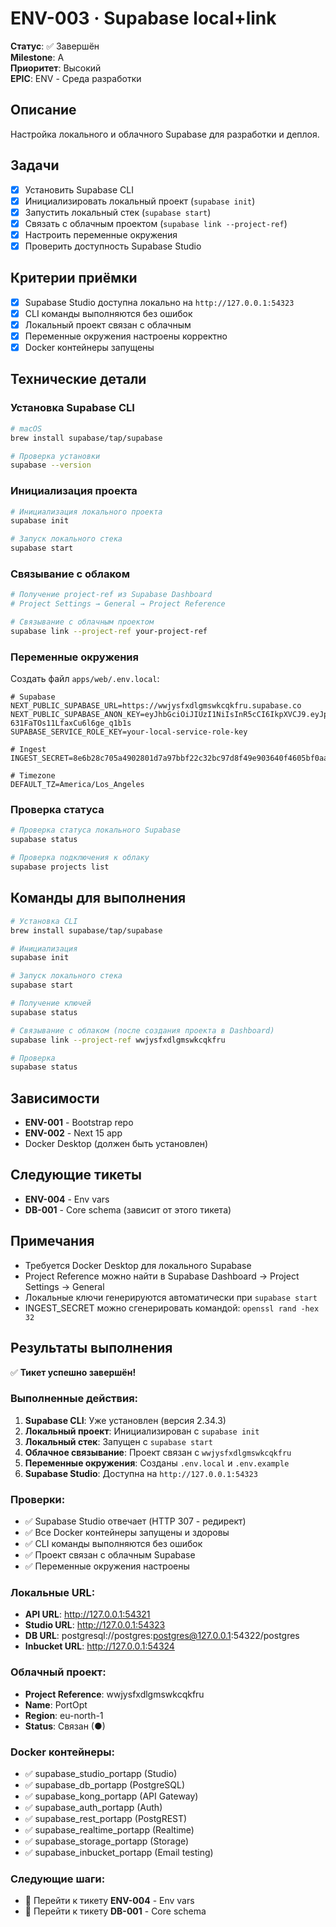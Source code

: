 # ENV-003 · Supabase local+link

**Статус**: ✅ Завершён  
**Milestone**: A  
**Приоритет**: Высокий  
**EPIC**: ENV - Среда разработки

## Описание

Настройка локального и облачного Supabase для разработки и деплоя.

## Задачи

- [x] Установить Supabase CLI
- [x] Инициализировать локальный проект (`supabase init`)
- [x] Запустить локальный стек (`supabase start`)
- [x] Связать с облачным проектом (`supabase link --project-ref`)
- [x] Настроить переменные окружения
- [x] Проверить доступность Supabase Studio

## Критерии приёмки

- [x] Supabase Studio доступна локально на `http://127.0.0.1:54323`
- [x] CLI команды выполняются без ошибок
- [x] Локальный проект связан с облачным
- [x] Переменные окружения настроены корректно
- [x] Docker контейнеры запущены

## Технические детали

### Установка Supabase CLI

```bash
# macOS
brew install supabase/tap/supabase

# Проверка установки
supabase --version
```

### Инициализация проекта

```bash
# Инициализация локального проекта
supabase init

# Запуск локального стека
supabase start
```

### Связывание с облаком

```bash
# Получение project-ref из Supabase Dashboard
# Project Settings → General → Project Reference

# Связывание с облачным проектом
supabase link --project-ref your-project-ref
```

### Переменные окружения

Создать файл `apps/web/.env.local`:

```env
# Supabase
NEXT_PUBLIC_SUPABASE_URL=https://wwjysfxdlgmswkcqkfru.supabase.co
NEXT_PUBLIC_SUPABASE_ANON_KEY=eyJhbGciOiJIUzI1NiIsInR5cCI6IkpXVCJ9.eyJpc3MiOiJzdXBhYmFzZSIsInJlZiI6Ind3anlzZnhkbGdtc3drY3FrZnJ1Iiwicm9sZSI6ImFub24iLCJpYXQiOjE3NTU1MzgyMDcsImV4cCI6MjA3MTExNDIwN30.UCBk0CqIBOq0yfq-631FaTOs11LfaxCu6l6ge_q1b1s
SUPABASE_SERVICE_ROLE_KEY=your-local-service-role-key

# Ingest
INGEST_SECRET=8e6b28c705a4902801d7a97bbf22c32bc97d8f49e903640f4605bf0aa90b9b02

# Timezone
DEFAULT_TZ=America/Los_Angeles
```

### Проверка статуса

```bash
# Проверка статуса локального Supabase
supabase status

# Проверка подключения к облаку
supabase projects list
```

## Команды для выполнения

```bash
# Установка CLI
brew install supabase/tap/supabase

# Инициализация
supabase init

# Запуск локального стека
supabase start

# Получение ключей
supabase status

# Связывание с облаком (после создания проекта в Dashboard)
supabase link --project-ref wwjysfxdlgmswkcqkfru

# Проверка
supabase status
```

## Зависимости

- **ENV-001** - Bootstrap repo
- **ENV-002** - Next 15 app
- Docker Desktop (должен быть установлен)

## Следующие тикеты

- **ENV-004** - Env vars
- **DB-001** - Core schema (зависит от этого тикета)

## Примечания

- Требуется Docker Desktop для локального Supabase
- Project Reference можно найти в Supabase Dashboard → Project Settings → General
- Локальные ключи генерируются автоматически при `supabase start`
- INGEST_SECRET можно сгенерировать командой: `openssl rand -hex 32`

## Результаты выполнения

✅ **Тикет успешно завершён!**

### Выполненные действия:
1. **Supabase CLI**: Уже установлен (версия 2.34.3)
2. **Локальный проект**: Инициализирован с `supabase init`
3. **Локальный стек**: Запущен с `supabase start`
4. **Облачное связывание**: Проект связан с `wwjysfxdlgmswkcqkfru`
5. **Переменные окружения**: Созданы `.env.local` и `.env.example`
6. **Supabase Studio**: Доступна на `http://127.0.0.1:54323`

### Проверки:
- ✅ Supabase Studio отвечает (HTTP 307 - редирект)
- ✅ Все Docker контейнеры запущены и здоровы
- ✅ CLI команды выполняются без ошибок
- ✅ Проект связан с облачным Supabase
- ✅ Переменные окружения настроены

### Локальные URL:
- **API URL**: http://127.0.0.1:54321
- **Studio URL**: http://127.0.0.1:54323
- **DB URL**: postgresql://postgres:postgres@127.0.0.1:54322/postgres
- **Inbucket URL**: http://127.0.0.1:54324

### Облачный проект:
- **Project Reference**: wwjysfxdlgmswkcqkfru
- **Name**: PortOpt
- **Region**: eu-north-1
- **Status**: Связан (●)

### Docker контейнеры:
- ✅ supabase_studio_portapp (Studio)
- ✅ supabase_db_portapp (PostgreSQL)
- ✅ supabase_kong_portapp (API Gateway)
- ✅ supabase_auth_portapp (Auth)
- ✅ supabase_rest_portapp (PostgREST)
- ✅ supabase_realtime_portapp (Realtime)
- ✅ supabase_storage_portapp (Storage)
- ✅ supabase_inbucket_portapp (Email testing)

### Следующие шаги:
- 🎯 Перейти к тикету **ENV-004** - Env vars
- 🎯 Перейти к тикету **DB-001** - Core schema
